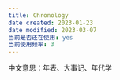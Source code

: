 ```yaml
---
title: Chronology
date created: 2023-01-23
date modified: 2023-03-07
当前是否还在使用: yes
当前使用频率: 3
---
```


中文意思：年表、大事记、年代学
